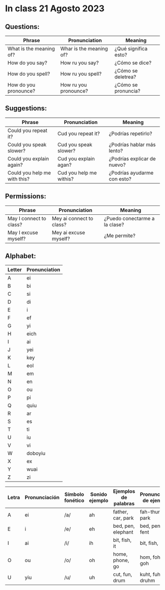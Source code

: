 # In class 21 Agosto 2023

## Questions:

| Phrase                  | Pronunciation             | Meaning              |
|-------------------------|---------------------------|----------------------|
| What is the meaning of? | Whar is the meaning of?   | ¿Qué significa esto? |
| How do you say?         | How ru you say?           | ¿Cómo se dice?       |
| How do you spell?       | How ru you spell?         | ¿Cómo se deletrea?   |
| How do you pronounce?   | How ru you pronounce?     | ¿Cómo se pronuncia?  |

## Suggestions:

| Phrase                        | Pronunciation             | Meaning                      |
|-------------------------------|---------------------------|------------------------------|
| Could you repeat it?          | Cud you repeat it?       | ¿Podrías repetirlo?          |
| Could you speak slower?       | Cud you speak slower?     | ¿Podrías hablar más lento?   |
| Could you explain again?      | Cud you explain agan?     | ¿Podrías explicar de nuevo?  |
| Could you help me with this?  | Cud you help me withis?   | ¿Podrías ayudarme con esto?  |

## Permissions:

| Phrase                | Pronunciation         | Meaning                    |
|-----------------------|-----------------------|----------------------------|
| May I connect to class? | Mey ai connect to class? | ¿Puedo conectarme a la clase? |
| May I excuse myself?  | Mey ai excuse myself?  | ¿Me permite?               |

## Alphabet:

| Letter | Pronunciation |
|--------|----------------|
| A      | ei            |
| B      | bi            |
| C      | si            |
| D      | di            |
| E      | i             |
| F      | ef            |
| G      | yi            |
| H      | eich          |
| I      | ai            |
| J      | yei           |
| K      | key           |
| L      | eol           |
| M      | em            |
| N      | en            |
| O      | ou            |
| P      | pi            |
| Q      | quiu          |
| R      | ar            |
| S      | es            |
| T      | ti            |
| U      | iu            |
| V      | vi            |
| W      | doboyiu       |
| X      | ex            |
| Y      | wuai          |
| Z      | zi            |

| Letra | Pronunciación | Símbolo fonético | Sonido ejemplo | Ejemplos de palabras       | Pronunciación de ejemplos       |
|-------|---------------|------------------|----------------|----------------------------|---------------------------------|
| A     | ei            | /a/              | ah             | father, car, park          | fah-thur, kar, park              |
| E     | i             | /e/              | eh             | bed, pen, elephant         | bed, pen, ele-fent             |
| I     | ai            | /i/              | ih             | bit, fish, it              | bit, fish, it                    |
| O     | ou            | /o/              | oh             | home, phone, go            | hom, fohn, goh                   |
| U     | yiu           | /u/              | uh             | cut, fun, drum             | kuht, fuhn, druhm                |

